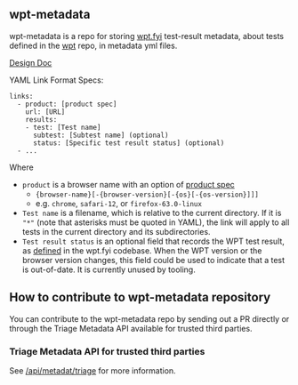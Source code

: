 ## wpt-metadata
wpt-metadata is a repo for storing [wpt.fyi](https://github.com/web-platform-tests/wpt.fyi) test-result metadata, about tests defined in the [wpt](https://github.com/web-platform-tests/wpt) repo, in metadata yml files.

[Design Doc](https://docs.google.com/document/d/1oWYVkc2ztANCGUxwNVTQHlWV32zq6Ifq9jkkbYNbSAg/edit)

YAML Link Format Specs:

```
links:
  - product: [product spec]
    url: [URL]	
    results:
    - test: [Test name] 
      subtest: [Subtest name] (optional)
      status: [Specific test result status] (optional)
  - ...
```
    
Where
- `product` is a browser name with an option of [product spec](https://github.com/web-platform-tests/wpt.fyi/blob/master/api/README.md)
  - `{browser-name}[-{browser-version}[-{os}[-{os-version}]]]`
  - e.g. `chrome`, `safari-12`, or `firefox-63.0-linux`
- `Test name` is a filename, which is relative to the current directory. If it
  is `"*"` (note that asterisks must be quoted in YAML), the link will apply to
  all tests in the current directory and its subdirectories.
- `Test result status` is an optional field that records the WPT test result, as 
  [defined](https://github.com/web-platform-tests/wpt.fyi/blob/master/shared/statuses.go#L52) 
  in the wpt.fyi codebase. When the WPT version or the browser version 
  changes, this field could be used to indicate that a test is out-of-date. It is currently unused by tooling.

## How to contribute to wpt-metadata repository
You can contribute to the wpt-metadata repo by sending out a PR directly or through the Triage Metadata API available for trusted third parties.

### Triage Metadata API for trusted third parties
See [/api/metadat/triage](https://github.com/web-platform-tests/wpt.fyi/tree/master/api#apimetadatatriage) for more information.
